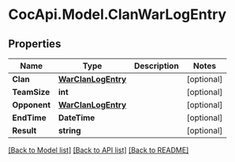 # CocApi.Model.ClanWarLogEntry

## Properties

Name | Type | Description | Notes
------------ | ------------- | ------------- | -------------
**Clan** | [**WarClanLogEntry**](WarClanLogEntry.md) |  | [optional] 
**TeamSize** | **int** |  | [optional] 
**Opponent** | [**WarClanLogEntry**](WarClanLogEntry.md) |  | [optional] 
**EndTime** | **DateTime** |  | [optional] 
**Result** | **string** |  | [optional] 

[[Back to Model list]](../README.md#documentation-for-models) [[Back to API list]](../README.md#documentation-for-api-endpoints) [[Back to README]](../README.md)


